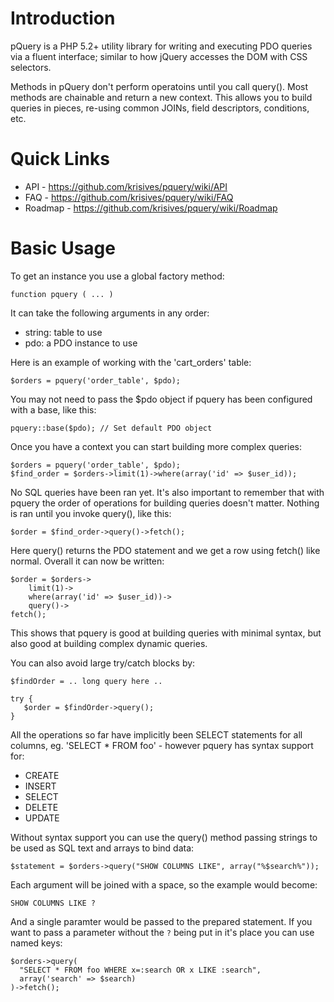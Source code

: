 # Introduction
pQuery is a PHP 5.2+ utility library for writing and executing PDO
queries via a fluent interface; similar to how jQuery accesses the
DOM with CSS selectors.

Methods in pQuery don't perform operatoins until you call query().
Most methods are chainable and return a new context. This allows
you to build queries in pieces, re-using common JOINs, field
descriptors, conditions, etc.

# Quick Links
* API - https://github.com/krisives/pquery/wiki/API
* FAQ - https://github.com/krisives/pquery/wiki/FAQ
* Roadmap - https://github.com/krisives/pquery/wiki/Roadmap

# Basic Usage
To get an instance you use a global factory method:

	function pquery ( ... )

It can take the following arguments in any order:

* string:  table to use
* pdo:     a PDO instance to use

Here is an example of working with the 'cart_orders' table:

	$orders = pquery('order_table', $pdo);

You may not need to pass the $pdo object if pquery has been
configured with a base, like this:

	pquery::base($pdo); // Set default PDO object

Once you have a context you can start building
more complex queries:

	$orders = pquery('order_table', $pdo);
	$find_order = $orders->limit(1)->where(array('id' => $user_id));

No SQL queries have been ran yet. It's also important to remember
that with pquery the order of operations for building queries doesn't
matter. Nothing is ran until you invoke query(), like this:

	$order = $find_order->query()->fetch();

Here query() returns the PDO statement and we get a row using fetch()
like normal. Overall it can now be written:

	$order = $orders->
		limit(1)->
		where(array('id' => $user_id))->
		query()->
	fetch();

This shows that pquery is good at building queries with minimal syntax,
but also good at building complex dynamic queries.

You can also avoid large try/catch blocks by:

	$findOrder = .. long query here ..
	
	try {
	   $order = $findOrder->query();
	}

All the operations so far have implicitly been SELECT statements for
all columns, eg. 'SELECT * FROM foo' - however pquery has syntax support
for:

* CREATE
* INSERT
* SELECT
* DELETE
* UPDATE

Without syntax support you can use the query() method passing strings
to be used as SQL text and arrays to bind data:

	$statement = $orders->query("SHOW COLUMNS LIKE", array("%$search%"));

Each argument will be joined with a space, so the example would become:

	SHOW COLUMNS LIKE ?

And a single paramter would be passed to the prepared statement. If you
want to pass a parameter without the `?` being put in it's place you can
use named keys:

	$orders->query(
	  "SELECT * FROM foo WHERE x=:search OR x LIKE :search",
	  array('search' => $search)
	)->fetch();



